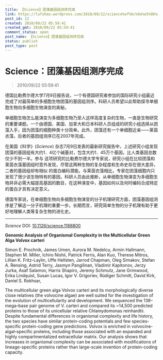```yaml
---
title: 【Science】团藻基因组测序完成
link: https://lufuhao.wordpress.com/2010/09/22/science%ef%bc%9a%e5%9b%a2%e8%97%bb%e5%9f%ba%e5%9b%a0%e7%bb%84%e6%b5%8b%e5%ba%8f%e5%ae%8c%e6%88%90/
post_id: 12
created: 2010/09/22 05:59:41
created_gmt: 2010/09/22 05:59:41
comment_status: open
post_name: 【Science】团藻基因组测序完成
status: publish
post_type: post
---
```


# Science：团藻基因组测序完成

> 2010/09/22 05:59:41

 

德国比勒费尔德大学7月9日报告说，一个有德国研究者参加的国际研究小组最近完成了对最简单的多细胞生物团藻的基因组测序。科研人员希望以此帮助探寻单细胞生物向多细胞生物演变的奥秘。

单细胞生物怎么能演变为多细胞生物乃至人这样高度复杂的生物，一直是生物研究的重要课题。一个由德国、美国、加拿大和日本科研人员组成的研究小组选择从团藻入手，因为团藻的细胞种类十分简单。此外，团藻还有一个单细胞近亲——莱茵衣藻，后者的基因组测序已在2007年完成。

在美国《科学》(_Science_) 杂志7月9日发表的最新研究报告中，上述研究小组发现团藻的基因组有大约1．4亿个碱基对，包含大约1．45万个基因，比人类基因总数仅少不到一半。参与 这项研究的比勒费尔德大学专家说，研究小组在比较团藻和莱茵衣藻基因组时意外发现，尽管这两种生物的复杂程度和生命史存在很大差异，二者的基因组却有相似 的蛋白编码潜能。与莱茵衣藻相比，专家在团藻细胞内只发现了很少该生物特有的基因。科研人员由此推断，从单细胞生物演变为多细胞生物并非必需大幅提高基因的数目，在这种演变中，基因如何以及何时编码合成特定的蛋白才具有决定意义。

德国专家说，在单细胞生物向多细胞生物演变的分子机理研究方面，团藻基因组测序是了解这一分子机理的重要一步。长期而言，研究简单生物的分子机理有助于更好地理解人类等复杂生物的进化史。

***

_Science_ DOI: [10.1126/science.1188800](http://doi.org/10.1126/science.1188800)

**Genomic Analysis of Organismal Complexity in the Multicellular Green Alga Volvox carteri**

Simon E. Prochnik, James Umen, Aurora M. Nedelcu, Armin Hallmann, Stephen M. Miller, Ichiro Nishii, Patrick Ferris, Alan Kuo, Therese Mitros, Lillian K. Fritz-Laylin, Uffe Hellsten, Jarrod Chapman, Oleg Simakov, Stefan A. Rensing, Astrid Terry, Jasmyn Pangilinan, Vladimir Kapitonov, Jerzy Jurka, Asaf Salamov, Harris Shapiro, Jeremy Schmutz, Jane Grimwood, Erika Lindquist, Susan Lucas, Igor V. Grigoriev, Rüdiger Schmitt, David Kirk, Daniel S. Rokhsar, 

The multicellular green alga Volvox carteri and its morphologically diverse close relatives (the volvocine algae) are well suited for the investigation of the evolution of multicellularity and development. We sequenced the 138–mega–base pair genome of V. carteri and compared its ~14,500 predicted proteins to those of its unicellular relative Chlamydomonas reinhardtii. Despite fundamental differences in organismal complexity and life history, the two species have similar protein-coding potentials and few species-specific protein-coding gene predictions. Volvox is enriched in volvocine-algal–specific proteins, including those associated with an expanded and highly compartmentalized extracellular matrix. Our analysis shows that increases in organismal complexity can be associated with modifications of lineage-specific proteins rather than large-scale invention of protein-coding capacity.


